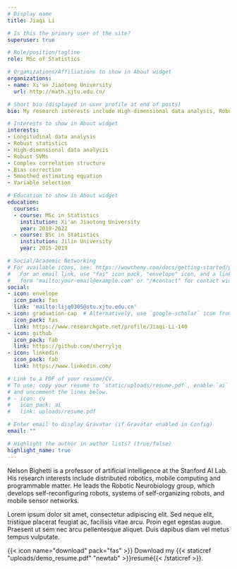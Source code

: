 ```yaml
---
# Display name
title: Jiaqi Li

# Is this the primary user of the site?
superuser: true

# Role/position/tagline
role: MSc of Statistics

# Organizations/Affiliations to show in About widget
organizations:
- name: Xi'an Jiaotong University
  url: http://math.xjtu.edu.cn/

# Short bio (displayed in user profile at end of posts)
bio: My research interests include High-dimensional data analysis, Robust statistics, Longitudinal data analysis, Machine learning

# Interests to show in About widget
interests:
- Longitudinal data analysis
- Robust statistics
- High-dimensional data analysis
- Robust SVMs
- Complex correlation structure
- Bias correction 
- Smoothed estimating equation
- Variable selection

# Education to show in About widget
education:
  courses:
  - course: MSc in Statistics
    institution: Xi'an Jiaotong University
    year: 2019-2022
  - course: BSc in Statistics
    institution: Jilin University
    year: 2015-2019

# Social/Academic Networking
# For available icons, see: https://wowchemy.com/docs/getting-started/page-builder/#icons
#   For an email link, use "fas" icon pack, "envelope" icon, and a link in the
#   form "mailto:your-email@example.com" or "/#contact" for contact widget.
social:
- icon: envelope
  icon_pack: fas
  link: 'mailto:lijq0305@stu.xjtu.edu.cn'
- icon: graduation-cap  # Alternatively, use `google-scholar` icon from `ai` icon pack
  icon_pack: fas
  link: https://www.researchgate.net/profile/Jiaqi-Li-140
- icon: github
  icon_pack: fab
  link: https://github.com/sherryljq
- icon: linkedin
  icon_pack: fab
  link: https://www.linkedin.com/

# Link to a PDF of your resume/CV.
# To use: copy your resume to `static/uploads/resume.pdf`, enable `ai` icons in `params.toml`, 
# and uncomment the lines below.
# - icon: cv
#   icon_pack: ai
#   link: uploads/resume.pdf

# Enter email to display Gravatar (if Gravatar enabled in Config)
email: ""

# Highlight the author in author lists? (true/false)
highlight_name: true
---
```


Nelson Bighetti is a professor of artificial intelligence at the Stanford AI Lab. His research interests include distributed robotics, mobile computing and programmable matter. He leads the Robotic Neurobiology group, which develops self-reconfiguring robots, systems of self-organizing robots, and mobile sensor networks.

Lorem ipsum dolor sit amet, consectetur adipiscing elit. Sed neque elit, tristique placerat feugiat ac, facilisis vitae arcu. Proin eget egestas augue. Praesent ut sem nec arcu pellentesque aliquet. Duis dapibus diam vel metus tempus vulputate.

{{< icon name="download" pack="fas" >}} Download my {{< staticref "uploads/demo_resume.pdf" "newtab" >}}resumé{{< /staticref >}}.
